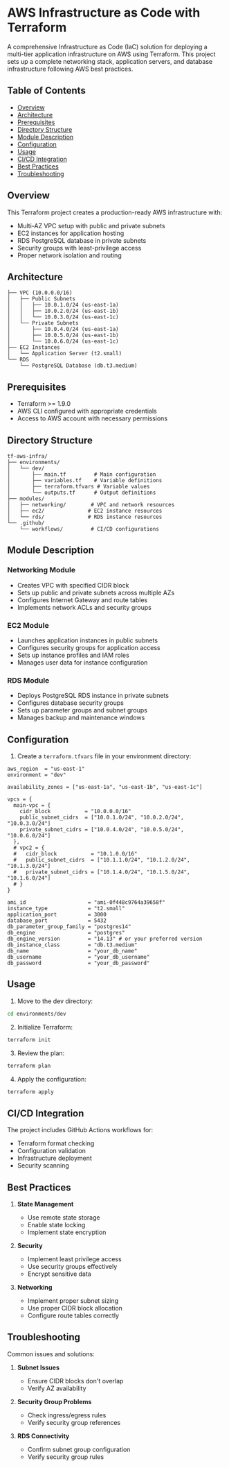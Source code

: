 # AWS Infrastructure as Code with Terraform

A comprehensive Infrastructure as Code (IaC) solution for deploying a multi-tier application infrastructure on AWS using Terraform. This project sets up a complete networking stack, application servers, and database infrastructure following AWS best practices.

## Table of Contents
- [Overview](#overview)
- [Architecture](#architecture)
- [Prerequisites](#prerequisites)
- [Directory Structure](#directory-structure)
- [Module Description](#module-description)
- [Configuration](#configuration)
- [Usage](#usage)
- [CI/CD Integration](#cicd-integration)
- [Best Practices](#best-practices)
- [Troubleshooting](#troubleshooting)

## Overview

This Terraform project creates a production-ready AWS infrastructure with:
- Multi-AZ VPC setup with public and private subnets
- EC2 instances for application hosting
- RDS PostgreSQL database in private subnets
- Security groups with least-privilege access
- Proper network isolation and routing

## Architecture

```plaintext
├── VPC (10.0.0.0/16)
│   ├── Public Subnets
│   │   ├── 10.0.1.0/24 (us-east-1a)
│   │   ├── 10.0.2.0/24 (us-east-1b)
│   │   └── 10.0.3.0/24 (us-east-1c)
│   └── Private Subnets
│       ├── 10.0.4.0/24 (us-east-1a)
│       ├── 10.0.5.0/24 (us-east-1b)
│       └── 10.0.6.0/24 (us-east-1c)
├── EC2 Instances
│   └── Application Server (t2.small)
└── RDS
    └── PostgreSQL Database (db.t3.medium)
```

## Prerequisites

- Terraform >= 1.9.0
- AWS CLI configured with appropriate credentials
- Access to AWS account with necessary permissions

## Directory Structure

```
tf-aws-infra/
├── environments/
│   └── dev/
│       ├── main.tf         # Main configuration
│       ├── variables.tf    # Variable definitions
│       ├── terraform.tfvars # Variable values
│       └── outputs.tf      # Output definitions
├── modules/
│   ├── networking/        # VPC and network resources
│   ├── ec2/              # EC2 instance resources
│   └── rds/              # RDS instance resources
└── .github/
    └── workflows/         # CI/CD configurations
```

## Module Description

### Networking Module
- Creates VPC with specified CIDR block
- Sets up public and private subnets across multiple AZs
- Configures Internet Gateway and route tables
- Implements network ACLs and security groups

### EC2 Module
- Launches application instances in public subnets
- Configures security groups for application access
- Sets up instance profiles and IAM roles
- Manages user data for instance configuration

### RDS Module
- Deploys PostgreSQL RDS instance in private subnets
- Configures database security groups
- Sets up parameter groups and subnet groups
- Manages backup and maintenance windows

## Configuration

1. Create a `terraform.tfvars` file in your environment directory:
```hcl
aws_region  = "us-east-1"
environment = "dev"

availability_zones = ["us-east-1a", "us-east-1b", "us-east-1c"]

vpcs = {
  main-vpc = {
    cidr_block           = "10.0.0.0/16"
    public_subnet_cidrs  = ["10.0.1.0/24", "10.0.2.0/24", "10.0.3.0/24"]
    private_subnet_cidrs = ["10.0.4.0/24", "10.0.5.0/24", "10.0.6.0/24"]
  },
  # vpc2 = {
  #   cidr_block           = "10.1.0.0/16"
  #   public_subnet_cidrs  = ["10.1.1.0/24", "10.1.2.0/24", "10.1.3.0/24"]
  #   private_subnet_cidrs = ["10.1.4.0/24", "10.1.5.0/24", "10.1.6.0/24"]
  # }
}

ami_id                    = "ami-0f448c9764a39658f"
instance_type             = "t2.small"
application_port          = 3000
database_port             = 5432
db_parameter_group_family = "postgres14"
db_engine                 = "postgres"
db_engine_version         = "14.13" # or your preferred version
db_instance_class         = "db.t3.medium"
db_name                   = "your_db_name"
db_username               = "your_db_username"
db_password               = "your_db_password"
```

## Usage

1. Move to the dev directory:
```bash
cd environments/dev
```

2. Initialize Terraform:
```bash
terraform init
```

3. Review the plan:
```bash
terraform plan
```

4. Apply the configuration:
```bash
terraform apply
```

## CI/CD Integration

The project includes GitHub Actions workflows for:
- Terraform format checking
- Configuration validation
- Infrastructure deployment
- Security scanning

## Best Practices

1. **State Management**
   - Use remote state storage
   - Enable state locking
   - Implement state encryption

2. **Security**
   - Implement least privilege access
   - Use security groups effectively
   - Encrypt sensitive data

3. **Networking**
   - Implement proper subnet sizing
   - Use proper CIDR block allocation
   - Configure route tables correctly

## Troubleshooting

Common issues and solutions:
1. **Subnet Issues**
   - Ensure CIDR blocks don't overlap
   - Verify AZ availability

2. **Security Group Problems**
   - Check ingress/egress rules
   - Verify security group references

3. **RDS Connectivity**
   - Confirm subnet group configuration
   - Verify security group rules
